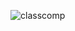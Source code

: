 ![classcomp](https://github.com/cnon06/react-basic-class-component/assets/59291488/4693bf1e-4da1-45ab-8729-6518bd5a1db9)
